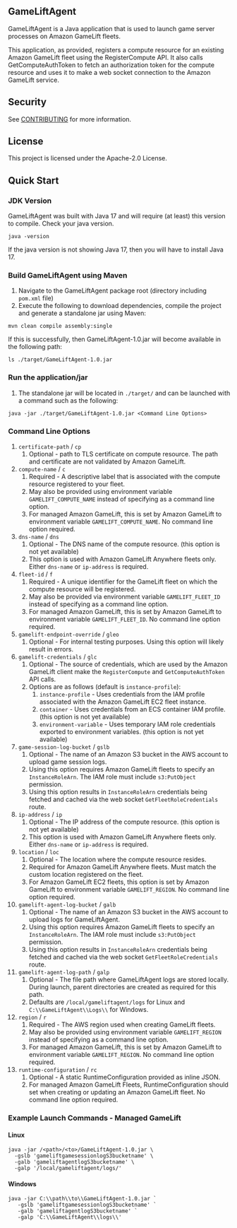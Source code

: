 ## GameLiftAgent
GameLiftAgent is a Java application that is used to launch game server processes on Amazon GameLift fleets.

This application, as provided, registers a compute resource for an existing Amazon GameLift fleet using the RegisterCompute
API. It also calls GetComputeAuthToken to fetch an authorization token for the compute resource and uses it to make
a web socket connection to the Amazon GameLift service.

## Security

See [CONTRIBUTING](CONTRIBUTING.md#security-issue-notifications) for more information.

## License
This project is licensed under the Apache-2.0 License.

## Quick Start
### JDK Version
GameLiftAgent was built with Java 17 and will require (at least) this version to compile.
Check your java version.
```
java -version
```
If the java version is not showing Java 17, then you will have to install Java 17.

### Build GameLiftAgent using Maven

1. Navigate to the GameLiftAgent package root (directory including `pom.xml` file)
2. Execute the following to download dependencies, compile the project and generate a standalone jar using Maven:
```
mvn clean compile assembly:single
```
If this is successfully, then GameLiftAgent-1.0.jar will become available in the following path:

```
ls ./target/GameLiftAgent-1.0.jar
```

### Run the application/jar
1. The standalone jar will be located in `./target/` and can be launched with a command such as the following:
```
java -jar ./target/GameLiftAgent-1.0.jar <Command Line Options>
```

### Command Line Options
1. `certificate-path` / `cp`
    1. Optional - path to TLS certificate on compute resource. The path and certificate are not validated by Amazon GameLift.
1. `compute-name` / `c`
    1. Required - A descriptive label that is associated with the compute resource registered to your fleet.
    1. May also be provided using environment variable `GAMELIFT_COMPUTE_NAME` instead of specifying as a command line option.
    1. For managed Amazon GameLift, this is set by Amazon GameLift to environment variable `GAMELIFT_COMPUTE_NAME`.  No command line option required.
1. `dns-name` / `dns`
    1. Optional - The DNS name of the compute resource. (this option is not yet available)
    1. This option is used with Amazon GameLift Anywhere fleets only. Either `dns-name` or `ip-address` is required.
1. `fleet-id` / `f`
    1. Required - A unique identifier for the GameLift fleet on which the compute resource will be registered.
    1. May also be provided via environment variable `GAMELIFT_FLEET_ID` instead of specifying as a command line option.
    1. For managed Amazon GameLift, this is set by Amazon GameLift to environment variable `GAMELIFT_FLEET_ID`. No command line option required.
1. `gamelift-endpoint-override` / `gleo`
    1. Optional - For internal testing purposes. Using this option will likely result in errors.
1. `gamelift-credentials` / `glc`
    1. Optional - The source of credentials, which are used by the Amazon GameLift client make the `RegisterCompute` and `GetComputeAuthToken` API calls.
    1. Options are as follows (default is `instance-profile`):
        1. `instance-profile` - Uses credentials from the IAM profile associated with the Amazon GameLift EC2 fleet instance.
        1. `container` - Uses credentials from an ECS container IAM profile. (this option is not yet available)
        1. `environment-variable` - Uses temporary IAM role credentials exported to environment variables. (this option is not yet available)
1. `game-session-log-bucket` / `gslb`
    1. Optional - The name of an Amazon S3 bucket in the AWS account to upload game session logs.
    1. Using this option requires Amazon GameLift fleets to specify an `InstanceRoleArn`. The IAM role must include `s3:PutObject` permission.
    1. Using this option results in `InstanceRoleArn` credentials being fetched and cached via the web socket `GetFleetRoleCredentials` route.
1. `ip-address` / `ip`
    1. Optional - The IP address of the compute resource. (this option is not yet available)
    1. This option is used with Amazon GameLift Anywhere fleets only. Either `dns-name` or `ip-address` is required.
1. `location` / `loc`
    1. Optional -  The location where the compute resource resides.
    1. Required for Amazon GameLift Anywhere fleets. Must match the custom location registered on the fleet.
    1. For Amazon GameLift EC2 fleets, this option is set by Amazon GameLift to environment variable `GAMELIFT_REGION`. No command line option required.
1. `gamelift-agent-log-bucket` / `galb`
    1. Optional - The name of an Amazon S3 bucket in the AWS account to upload logs for GameLiftAgent.
    1. Using this option requires Amazon GameLift fleets to specify an `InstanceRoleArn`. The IAM role must include `s3:PutObject` permission.
    1. Using this option results in `InstanceRoleArn` credentials being fetched and cached via the web socket `GetFleetRoleCredentials` route.
1. `gamelift-agent-log-path` / `galp`
    1. Optional - The file path where GameLiftAgent logs are stored locally. During launch, parent directories are created as required for this path.
    1. Defaults are `/local/gameliftagent/logs` for Linux and `C:\\GameLiftAgent\\Logs\\` for Windows.
1. `region` / `r`
    1. Required - The AWS region used when creating GameLift fleets.
    1. May also be provided using environment variable `GAMELIFT_REGION` instead of specifying as a command line option.
    1. For managed Amazon GameLift, this is set by Amazon GameLift to environment variable `GAMELIFT_REGION`. No command line option required.
1. `runtime-configuration` / `rc`
    1. Optional - A static RuntimeConfiguration provided as inline JSON.
    1. For managed Amazon GameLift Fleets, RuntimeConfiguration should set when creating or updating an Amazon GameLift fleet. No command line option required.

### Example Launch Commands - Managed GameLift

#### Linux

```
java -jar /<path>/<to>/GameLiftAgent-1.0.jar \
  -gslb 'gameliftgamesessionlogS3bucketname' \
  -galb 'gameliftagentlogS3bucketname' \
  -galp '/local/gameliftagent/logs/'
```

#### Windows

```
java -jar C:\\path\\to\\GameLiftAgent-1.0.jar `
   -gslb 'gameliftgamesessionlogS3bucketname' `
   -galb 'gameliftagentlogS3bucketname' `
   -galp 'C:\\GameLiftAgent\\logs\\'
```
